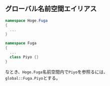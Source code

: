 ## グローバル名前空間エイリアス
```cs
namespace Hoge.Fuga
{
  ...
}

namespace Fuga
{
  ...
  class Piyo {}
}
```

なとき、`Hoge.Fuga`名前空間内で`Piyo`を参照るには、  
`global::Fuga.Piyo`とする。
